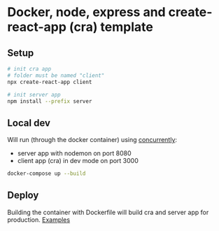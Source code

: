 # Docker, node, express and create-react-app (cra) template

## Setup
```sh
# init cra app
# folder must be named "client"
npx create-react-app client

# init server app
npm install --prefix server
```

## Local dev
Will run (through the docker container) using [concurrently](https://www.npmjs.com/package/concurrently):
- server app with nodemon on port 8080
- client app (cra) in dev mode on port 3000

```sh
docker-compose up --build
```

## Deploy
Building the container with Dockerfile will build cra and server app for production.
[Examples](https://github.com/tobbbe/docker-templates#build-and-deploy-containers)